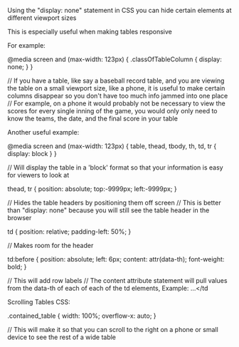 Using the "display: none" statement in CSS you can hide certain elements at different viewport sizes

This is especially useful when making tables responsive

For example:


@media screen and (max-width: 123px)
{
    .classOfTableColumn
    {
        display: none;
    }
}

// If you have a table, like say a baseball record table, and you are viewing the table on a small viewport size, like a phone, it is useful to make certain columns disappear so you don't have too much info jammed into one place
// For example, on a phone it would probably not be necessary to view the scores for every single inning of the game, you would only only need to know the teams, the date, and the final score in your table


Another useful example:


@media screen and (max-width: 123px)
{
    table, thead, tbody, th, td, tr
    {
        display: block
    }
}

// Will display the table in a 'block' format so that your information is easy for viewers to look at


thead, tr
{
    position: absolute;
    top:-9999px;
    left:-9999px;
}

// Hides the table headers by positioning them off screen
// This is better than "display: none" because you will still see the table header in the browser


td
{
    position: relative;
    padding-left: 50%;
}

// Makes room for the header


td:before
{
    position: absolute;
    left: 6px;
    content: attr(data-th);
    font-weight: bold;
}

// This will add row labels
// The content attribute statement will pull values from the data-th of each of each of the td elements, Example: <td data-th="Team">...</td



Scrolling Tables CSS:


.contained_table
{
    width: 100%;
    overflow-x: auto;
}

// This will make it so that you can scroll to the right on a phone or small device to see the rest of a wide table